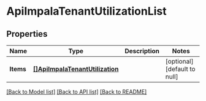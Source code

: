 # ApiImpalaTenantUtilizationList

## Properties
Name | Type | Description | Notes
------------ | ------------- | ------------- | -------------
**Items** | [**[]ApiImpalaTenantUtilization**](ApiImpalaTenantUtilization.md) |  | [optional] [default to null]

[[Back to Model list]](../README.md#documentation-for-models) [[Back to API list]](../README.md#documentation-for-api-endpoints) [[Back to README]](../README.md)

